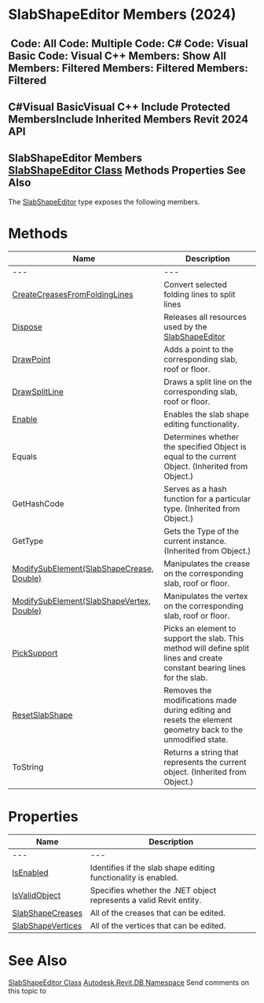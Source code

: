 # SlabShapeEditor Members (2024)

﻿
 Code: All Code: Multiple Code: C# Code: Visual Basic Code: Visual C++  Members: Show All Members: Filtered Members: Filtered Members: Filtered   
---  
C#Visual BasicVisual C++
Include Protected MembersInclude Inherited Members
Revit 2024 API  
---  
SlabShapeEditor Members  
[SlabShapeEditor Class](06308ccc-46e7-6ff8-582c-6891af8b75e9.md "SlabShapeEditor Class") Methods Properties See Also  
---  
The [SlabShapeEditor](06308ccc-46e7-6ff8-582c-6891af8b75e9.md "SlabShapeEditor Class") type exposes the following members.
# Methods
| Name | Description |
| --- | --- |
| --- | --- | --- |
| [CreateCreasesFromFoldingLines](8adabb8c-e774-67c3-36a9-340cb8f0ab3f.md "CreateCreasesFromFoldingLines Method") | Convert selected folding lines to split lines |
| [Dispose](093f82df-0da1-1021-1991-83094bc2f19d.md "Dispose Method") | Releases all resources used by the [SlabShapeEditor](06308ccc-46e7-6ff8-582c-6891af8b75e9.md "SlabShapeEditor Class") |
| [DrawPoint](6f996675-9eed-7e0b-5462-c38bc97e74c6.md "DrawPoint Method") | Adds a point to the corresponding slab, roof or floor. |
| [DrawSplitLine](fb041590-6361-7fda-4f48-6e381dbb9f5d.md "DrawSplitLine Method") | Draws a split line on the corresponding slab, roof or floor. |
| [Enable](792bbdb8-4629-7383-fbab-341df4b02341.md "Enable Method") | Enables the slab shape editing functionality. |
| Equals | Determines whether the specified Object is equal to the current Object. (Inherited from Object.) |
| GetHashCode | Serves as a hash function for a particular type.  (Inherited from Object.) |
| GetType | Gets the Type of the current instance. (Inherited from Object.) |
| [ModifySubElement(SlabShapeCrease, Double)](a2d107e1-fc23-5579-0d99-2ce20e41d207.md "ModifySubElement Method \(SlabShapeCrease, Double\)") | Manipulates the crease on the corresponding slab, roof or floor. |
| [ModifySubElement(SlabShapeVertex, Double)](844e2ab1-6c14-4b32-e6f0-ea23baa0ab5d.md "ModifySubElement Method \(SlabShapeVertex, Double\)") | Manipulates the vertex on the corresponding slab, roof or floor. |
| [PickSupport](ff7dace3-8a34-3760-042d-21d1da8733f1.md "PickSupport Method") | Picks an element to support the slab. This method will define split lines and create constant bearing lines for the slab. |
| [ResetSlabShape](b94ace8b-5eb5-a25d-6a18-5e23d8905911.md "ResetSlabShape Method") | Removes the modifications made during editing and resets the element geometry back to the unmodified state. |
| ToString | Returns a string that represents the current object. (Inherited from Object.) |

# Properties
| Name | Description |
| --- | --- |
| --- | --- | --- |
| [IsEnabled](9aaaf1ca-5f52-c5be-9d5b-2230ad5131cc.md "IsEnabled Property") | Identifies if the slab shape editing functionality is enabled. |
| [IsValidObject](ef4c3c30-e968-c860-8d38-ecfc2513f35f.md "IsValidObject Property") | Specifies whether the .NET object represents a valid Revit entity. |
| [SlabShapeCreases](fb345daf-b097-a458-8c69-2d8cbfa1eff3.md "SlabShapeCreases Property") | All of the creases that can be edited. |
| [SlabShapeVertices](01fbf5d9-6fa7-6483-6a1c-5cf439f27dc7.md "SlabShapeVertices Property") | All of the vertices that can be edited. |

# See Also
[SlabShapeEditor Class](06308ccc-46e7-6ff8-582c-6891af8b75e9.md "SlabShapeEditor Class")
[Autodesk.Revit.DB Namespace](87546ba7-461b-c646-cbb1-2cb8f5bff8b2.md "Autodesk.Revit.DB Namespace")
Send comments on this topic to 
